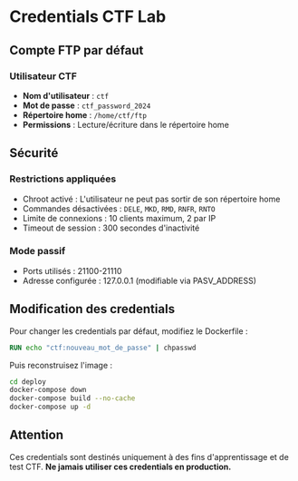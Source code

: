 # Credentials CTF Lab

## Compte FTP par défaut

### Utilisateur CTF
- **Nom d'utilisateur** : `ctf`
- **Mot de passe** : `ctf_password_2024`
- **Répertoire home** : `/home/ctf/ftp`
- **Permissions** : Lecture/écriture dans le répertoire home

## Sécurité

### Restrictions appliquées
- Chroot activé : L'utilisateur ne peut pas sortir de son répertoire home
- Commandes désactivées : `DELE`, `MKD`, `RMD`, `RNFR`, `RNTO`
- Limite de connexions : 10 clients maximum, 2 par IP
- Timeout de session : 300 secondes d'inactivité

### Mode passif
- Ports utilisés : 21100-21110
- Adresse configurée : 127.0.0.1 (modifiable via PASV_ADDRESS)

## Modification des credentials

Pour changer les credentials par défaut, modifiez le Dockerfile :

```dockerfile
RUN echo "ctf:nouveau_mot_de_passe" | chpasswd
```

Puis reconstruisez l'image :
```bash
cd deploy
docker-compose down
docker-compose build --no-cache
docker-compose up -d
```

## Attention

Ces credentials sont destinés uniquement à des fins d'apprentissage et de test CTF. 
**Ne jamais utiliser ces credentials en production.** 